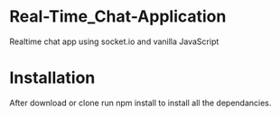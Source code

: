 # Real-Time_Chat-Application

Realtime chat app using socket.io and vanilla JavaScript

# Installation

After download or clone run npm install to install all the dependancies.
